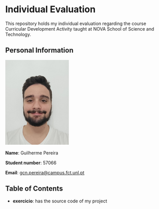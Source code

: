 # Individual Evaluation
This repository holds my individual evaluation regarding the course Curricular Development Activity taught at NOVA School of Science and Technology.


## Personal Information

![This is my face. Beautiful, I know.](https://github.com/the-Kob/individual-evaluation-ADC/blob/main/media/Design%20sem%20nome.png)

**Name**: Guilherme Pereira

**Student number**: 57066

**Email**: gcn.pereira@campus.fct.unl.pt

## Table of Contents
- **exercicio**: has the source code of my project

